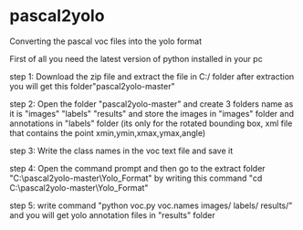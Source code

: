 # pascal2yolo
Converting the pascal voc files into the yolo format

First of all you need the latest version of python installed in your pc

step 1: Download the zip file and extract the file in C:/ folder after extraction you will get this folder"pascal2yolo-master"

step 2: Open the folder "pascal2yolo-master" and create 3 folders name as it is "images" "labels" "results" and store the images in "images" folder and annotations in "labels" folder (its only for the rotated bounding box, xml file that contains the point xmin,ymin,xmax,ymax,angle)

step 3: Write the class names in the voc text file and save it 

step 4: Open the command prompt and then go to the extract folder "C:\pascal2yolo-master\Yolo_Format" by writing this command "cd C:\pascal2yolo-master\Yolo_Format"

step 5: write command "python voc.py voc.names images/ labels/ results/" and you will get yolo annotation files in "results" folder
